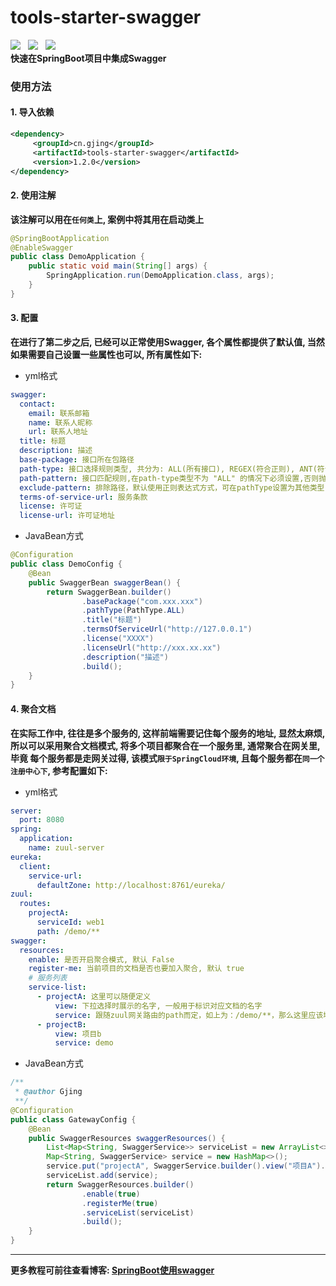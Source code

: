 # tools-starter-swagger
![](https://img.shields.io/badge/version-1.2.0-green.svg) &nbsp; 
![](https://img.shields.io/badge/author-Gjing-green.svg) &nbsp; 
![](https://img.shields.io/badge/builder-success-green.svg)   
**快速在SpringBoot项目中集成Swagger**
### 使用方法
#### 1. 导入依赖
```xml
<dependency>
     <groupId>cn.gjing</groupId>
     <artifactId>tools-starter-swagger</artifactId>
     <version>1.2.0</version>
</dependency>
```
#### 2. 使用注解
**该注解可以用在``任何类``上, 案例中将其用在启动类上**
```java
@SpringBootApplication
@EnableSwagger
public class DemoApplication {
    public static void main(String[] args) {
        SpringApplication.run(DemoApplication.class, args);
    }
}
```
#### 3. 配置
**在进行了第二步之后, 已经可以正常使用Swagger, 各个属性都提供了默认值, 当然如果需要自己设置一些属性也可以, 所有属性如下:**
* yml格式
```yaml
swagger:
  contact:
    email: 联系邮箱
    name: 联系人昵称
    url: 联系人地址
  title: 标题
  description: 描述
  base-package: 接口所在包路径
  path-type: 接口选择规则类型, 共分为: ALL(所有接口), REGEX(符合正则), ANT(符合路径)三个类型, 默认为ALL类型
  path-pattern: 接口匹配规则,在path-type类型不为 "ALL" 的情况下必须设置,否则抛非法参数异常
  exclude-pattern: 排除路径，默认使用正则表达式方式，可在pathType设置为其他类型(pathType类型为ALL时默认走正则)
  terms-of-service-url: 服务条款
  license: 许可证
  license-url: 许可证地址
```
*  JavaBean方式
```java
@Configuration
public class DemoConfig {
    @Bean
    public SwaggerBean swaggerBean() {
        return SwaggerBean.builder()
                .basePackage("com.xxx.xxx")
                .pathType(PathType.ALL)
                .title("标题")
                .termsOfServiceUrl("http://127.0.0.1")
                .license("XXXX")
                .licenseUrl("http://xxx.xx.xx")
                .description("描述")
                .build();
    }
}     
```
#### 4. 聚合文档
**在实际工作中, 往往是多个服务的, 这样前端需要记住每个服务的地址, 显然太麻烦, 所以可以采用聚合文档模式, 将多个项目都聚合在一个服务里, 通常聚合在网关里, 毕竟
每个服务都是走网关过得, 该模式``限于SpringCloud环境``, 且每个服务都在``同一个注册中心下``, 参考配置如下:**
* yml格式
```yaml
server:
  port: 8080
spring:
  application:
    name: zuul-server
eureka:
  client:
    service-url:
      defaultZone: http://localhost:8761/eureka/
zuul:
  routes:
    projectA:
      serviceId: web1
      path: /demo/**
swagger:
  resources:
    enable: 是否开启聚合模式, 默认 False
    register-me: 当前项目的文档是否也要加入聚合, 默认 true
    # 服务列表
    service-list:
      - projectA: 这里可以随便定义
          view: 下拉选择时展示的名字, 一般用于标识对应文档的名字
          service: 跟随zuul网关路由的path而定，如上为：/demo/**，那么这里应该填demo
      - projectB:
          view: 项目b
          service: demo 
```
* JavaBean方式
```java
/**
 * @author Gjing
 **/
@Configuration
public class GatewayConfig {
    @Bean
    public SwaggerResources swaggerResources() {
        List<Map<String, SwaggerService>> serviceList = new ArrayList<>();
        Map<String, SwaggerService> service = new HashMap<>();
        service.put("projectA", SwaggerService.builder().view("项目A").service("demo").build());
        serviceList.add(service);
        return SwaggerResources.builder()
                .enable(true)
                .registerMe(true)
                .serviceList(serviceList)
                .build();
    }
}
```
---
**更多教程可前往查看博客: [SpringBoot使用swagger](https://yq.aliyun.com/articles/703133?spm=a2c4e.11155435.0.0.68153312Yeo5xN)**